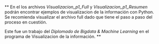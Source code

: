 ** 
En el los archivos _Visualizacion_p1_Full_ y _Visualizacion_p1_Resumen_ podrán encontrar ejemplos de visualizacion de la información con Python.
Se recomienda visualizar el archivo full dado que tiene el paso a paso del proceso en cuestión.

Este fue un trabajo del *Diplomado de Bigdata & Machine Learning* en el programa de Visualizacion de la información. **
